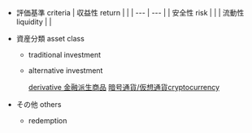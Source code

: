 - 評価基準 criteria
    | 収益性 return  |  |
    | --- | --- |
    | 安全性 risk |  |
    | 流動性 liquidity |  |
- 資産分類 asset class
    - traditional investment



    - alternative investment

        [derivative 金融派生商品](https://www.notion.so/derivative-216ec42dd04b81d88a97dafb75680c52?pvs=21) 
        [暗号通貨/仮想通貨cryptocurrency](https://www.notion.so/cryptocurrency-216ec42dd04b816e9442e2d4efc6f5e4?pvs=21) 




- その他 others
    - redemption
